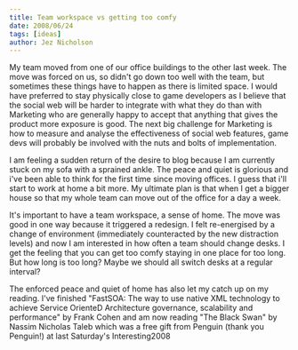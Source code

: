 ```yaml
---
title: Team workspace vs getting too comfy
date: 2008/06/24
tags: [ideas]
author: Jez Nicholson
---
```

My team moved from one of our office buildings to the other last week. The move was forced on us, so didn't go down too well with the team, but sometimes these things have to happen as there is limited space. I would have preferred to stay physically close to game developers as I believe that the social web will be harder to integrate with what they do than with Marketing who are generally happy to accept that anything that gives the product more exposure is good. The next big challenge for Marketing is how to measure and analyse the effectiveness of social web features, game devs will probably be involved with the nuts and bolts of implementation.

I am feeling a sudden return of the desire to blog because I am currently stuck on my sofa with a sprained ankle. The peace and quiet is glorious and i've been able to think for the first time since moving offices. I guess that i'll start to work at home a bit more. My ultimate plan is that when I get a bigger house so that my whole team can move out of the office for a day a week.

It's important to have a team workspace, a sense of home. The move was good in one way because it triggered a redesign. I felt re-energised by a change of environment (immediately counteracted by the new distraction levels) and now I am interested in how often a team should change desks. I get the feeling that you can get too comfy staying in one place for too long. But how long is too long? Maybe we should all switch desks at a regular interval?

The enforced peace and quiet of home has also let my catch up on my reading. I've finished "FastSOA: The way to use native XML technology to achieve Service OrienteD Architecture governance, scalability and performance" by Frank Cohen and am now reading "The Black Swan" by Nassim Nicholas Taleb which was a free gift from Penguin (thank you Penguin!) at last Saturday's Interesting2008